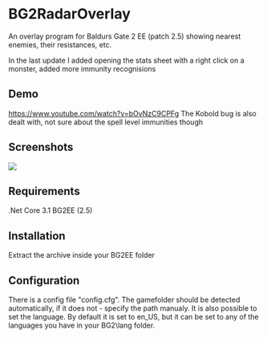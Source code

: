 # BG2RadarOverlay
An overlay program for Baldurs Gate 2 EE (patch 2.5) showing nearest enemies, their resistances, etc.

In the last update I added opening the stats sheet with a right click on a monster, added more immunity recognisions

## Demo
https://www.youtube.com/watch?v=bOvNzC9CPFg
The Kobold bug is also dealt with, not sure about the spell level immunities though

## Screenshots
![](https://raw.githubusercontent.com/tapahob/BG2RadarOverlay/master/Screenshots/scr1.jpg)

## Requirements
.Net Core 3.1
BG2EE (2.5)

## Installation
Extract the archive inside your BG2EE folder

## Configuration
There is a config file "config.cfg". The gamefolder should be detected automatically, if it does not - specify the path manualy.
It is also possible to set the language. By default it is set to en_US, but it can be set to any of the languages you have in your BG2\lang folder.
